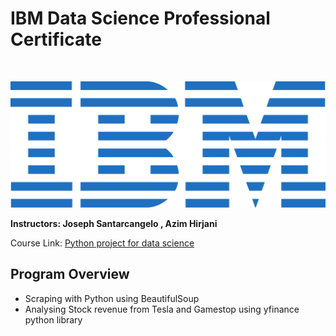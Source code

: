 # IBM Data Science Professional Certificate

<br>

<p align="center">
 <img src="https://github.com/waiyankyaw961999/IBM-Data-Science-Professional-Certificate/blob/main/ibm.svg" title="IBM logo" alt = "IBM logo" />
</p>

**Instructors: Joseph Santarcangelo , Azim Hirjani**

Course Link: [Python project for data science](https://www.coursera.org/learn/python-project-for-data-science)

## Program Overview

- Scraping with Python using BeautifulSoup
- Analysing Stock revenue from Tesla and Gamestop using yfinance python library

